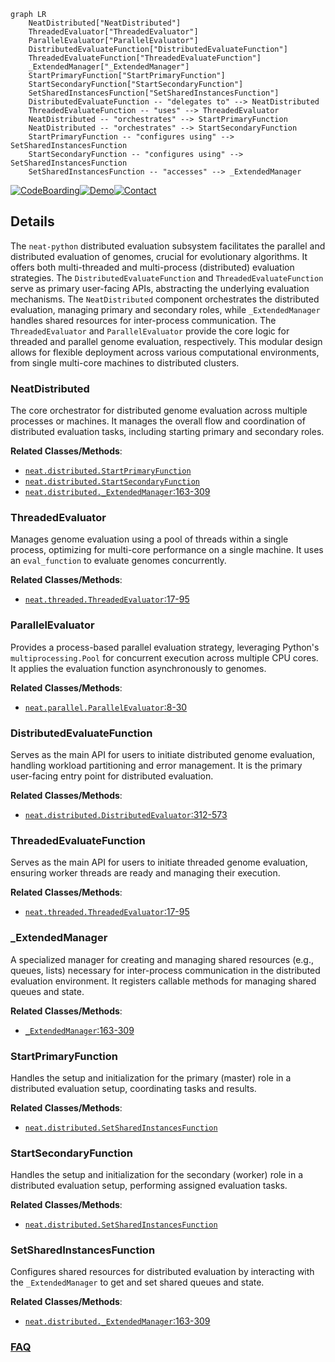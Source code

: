 ```mermaid
graph LR
    NeatDistributed["NeatDistributed"]
    ThreadedEvaluator["ThreadedEvaluator"]
    ParallelEvaluator["ParallelEvaluator"]
    DistributedEvaluateFunction["DistributedEvaluateFunction"]
    ThreadedEvaluateFunction["ThreadedEvaluateFunction"]
    _ExtendedManager["_ExtendedManager"]
    StartPrimaryFunction["StartPrimaryFunction"]
    StartSecondaryFunction["StartSecondaryFunction"]
    SetSharedInstancesFunction["SetSharedInstancesFunction"]
    DistributedEvaluateFunction -- "delegates to" --> NeatDistributed
    ThreadedEvaluateFunction -- "uses" --> ThreadedEvaluator
    NeatDistributed -- "orchestrates" --> StartPrimaryFunction
    NeatDistributed -- "orchestrates" --> StartSecondaryFunction
    StartPrimaryFunction -- "configures using" --> SetSharedInstancesFunction
    StartSecondaryFunction -- "configures using" --> SetSharedInstancesFunction
    SetSharedInstancesFunction -- "accesses" --> _ExtendedManager
```

[![CodeBoarding](https://img.shields.io/badge/Generated%20by-CodeBoarding-9cf?style=flat-square)](https://github.com/CodeBoarding/GeneratedOnBoardings)[![Demo](https://img.shields.io/badge/Try%20our-Demo-blue?style=flat-square)](https://www.codeboarding.org/demo)[![Contact](https://img.shields.io/badge/Contact%20us%20-%20contact@codeboarding.org-lightgrey?style=flat-square)](mailto:contact@codeboarding.org)

## Details

The `neat-python` distributed evaluation subsystem facilitates the parallel and distributed evaluation of genomes, crucial for evolutionary algorithms. It offers both multi-threaded and multi-process (distributed) evaluation strategies. The `DistributedEvaluateFunction` and `ThreadedEvaluateFunction` serve as primary user-facing APIs, abstracting the underlying evaluation mechanisms. The `NeatDistributed` component orchestrates the distributed evaluation, managing primary and secondary roles, while `_ExtendedManager` handles shared resources for inter-process communication. The `ThreadedEvaluator` and `ParallelEvaluator` provide the core logic for threaded and parallel genome evaluation, respectively. This modular design allows for flexible deployment across various computational environments, from single multi-core machines to distributed clusters.

### NeatDistributed
The core orchestrator for distributed genome evaluation across multiple processes or machines. It manages the overall flow and coordination of distributed evaluation tasks, including starting primary and secondary roles.


**Related Classes/Methods**:

- <a href="https://github.com/CodeReclaimers/neat-python/blob/master/" target="_blank" rel="noopener noreferrer">`neat.distributed.StartPrimaryFunction`</a>
- <a href="https://github.com/CodeReclaimers/neat-python/blob/master/" target="_blank" rel="noopener noreferrer">`neat.distributed.StartSecondaryFunction`</a>
- <a href="https://github.com/CodeReclaimers/neat-python/blob/master/neat/distributed.py#L163-L309" target="_blank" rel="noopener noreferrer">`neat.distributed._ExtendedManager`:163-309</a>


### ThreadedEvaluator
Manages genome evaluation using a pool of threads within a single process, optimizing for multi-core performance on a single machine. It uses an `eval_function` to evaluate genomes concurrently.


**Related Classes/Methods**:

- <a href="https://github.com/CodeReclaimers/neat-python/blob/master/neat/threaded.py#L17-L95" target="_blank" rel="noopener noreferrer">`neat.threaded.ThreadedEvaluator`:17-95</a>


### ParallelEvaluator
Provides a process-based parallel evaluation strategy, leveraging Python's `multiprocessing.Pool` for concurrent execution across multiple CPU cores. It applies the evaluation function asynchronously to genomes.


**Related Classes/Methods**:

- <a href="https://github.com/CodeReclaimers/neat-python/blob/master/neat/parallel.py#L8-L30" target="_blank" rel="noopener noreferrer">`neat.parallel.ParallelEvaluator`:8-30</a>


### DistributedEvaluateFunction
Serves as the main API for users to initiate distributed genome evaluation, handling workload partitioning and error management. It is the primary user-facing entry point for distributed evaluation.


**Related Classes/Methods**:

- <a href="https://github.com/CodeReclaimers/neat-python/blob/master/neat/distributed.py#L312-L573" target="_blank" rel="noopener noreferrer">`neat.distributed.DistributedEvaluator`:312-573</a>


### ThreadedEvaluateFunction
Serves as the main API for users to initiate threaded genome evaluation, ensuring worker threads are ready and managing their execution.


**Related Classes/Methods**:

- <a href="https://github.com/CodeReclaimers/neat-python/blob/master/neat/threaded.py#L17-L95" target="_blank" rel="noopener noreferrer">`neat.threaded.ThreadedEvaluator`:17-95</a>


### _ExtendedManager
A specialized manager for creating and managing shared resources (e.g., queues, lists) necessary for inter-process communication in the distributed evaluation environment. It registers callable methods for managing shared queues and state.


**Related Classes/Methods**:

- <a href="https://github.com/CodeReclaimers/neat-python/blob/master/neat/distributed.py#L163-L309" target="_blank" rel="noopener noreferrer">`_ExtendedManager`:163-309</a>


### StartPrimaryFunction
Handles the setup and initialization for the primary (master) role in a distributed evaluation setup, coordinating tasks and results.


**Related Classes/Methods**:

- <a href="https://github.com/CodeReclaimers/neat-python/blob/master/" target="_blank" rel="noopener noreferrer">`neat.distributed.SetSharedInstancesFunction`</a>


### StartSecondaryFunction
Handles the setup and initialization for the secondary (worker) role in a distributed evaluation setup, performing assigned evaluation tasks.


**Related Classes/Methods**:

- <a href="https://github.com/CodeReclaimers/neat-python/blob/master/" target="_blank" rel="noopener noreferrer">`neat.distributed.SetSharedInstancesFunction`</a>


### SetSharedInstancesFunction
Configures shared resources for distributed evaluation by interacting with the `_ExtendedManager` to get and set shared queues and state.


**Related Classes/Methods**:

- <a href="https://github.com/CodeReclaimers/neat-python/blob/master/neat/distributed.py#L163-L309" target="_blank" rel="noopener noreferrer">`neat.distributed._ExtendedManager`:163-309</a>




### [FAQ](https://github.com/CodeBoarding/GeneratedOnBoardings/tree/main?tab=readme-ov-file#faq)